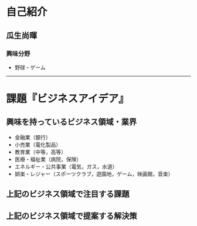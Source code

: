 # 自己紹介

## 瓜生尚暉

### 興味分野

- 野球・ゲーム

* * *

# 課題『ビジネスアイデア』

## 興味を持っているビジネス領域・業界

- 金融業（銀行）
- 小売業（電化製品）
- 教育業（中等，高等）
- 医療・福祉業（病院，保険）
- エネルギー・公共事業（電気，ガス，水道）
- 娯楽・レジャー（スポーツクラブ，遊園地，ゲーム，映画館，音楽）

## 上記のビジネス領域で注目する課題

## 上記のビジネス領域で提案する解決策

